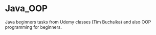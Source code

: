# Java_OOP
Java beginners tasks from Udemy classes (Tim Buchalka) and also OOP programming for beginners.
